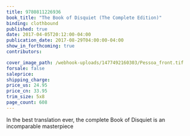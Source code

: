 ```yaml
---
title: 9780811226936
book_title: "The Book of Disquiet (The Complete Edition)"
binding: clothbound
published: true
date: 2017-04-05T20:12:00-04:00
publication_date: 2017-08-29T04:00:00-04:00
show_in_forthcoming: true
contributors:

cover_image_path: /webhook-uploads/1477492160303/Pessoa_front.tif
forsale: false
saleprice:
shipping_charge:
price_us: 24.95
price_cn: 33.95
trim_size: 5x8
page_count: 608
---
```

In the best translation ever, the complete Book of Disquiet is an incomparable masterpiece

